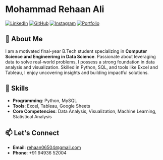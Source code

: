 # Mohammad Rehaan Ali

[![LinkedIn](https://img.shields.io/badge/-LinkedIn-blue?style=flat&logo=linkedin&logoColor=white)](https://www.linkedin.com/in/mohammad-rehaan-ali-882429285/)
[![GitHub](https://img.shields.io/badge/-GitHub-black?style=flat&logo=github&logoColor=white)](https://github.com/MohammadRehaanAli/)
[![Instagram](https://img.shields.io/badge/-Instagram-E4405F?style=flat&logo=instagram&logoColor=white)](https://www.instagram.com/_.reh.aan_/)
[![Portfolio](https://img.shields.io/badge/-Portfolio-green?style=flat&logo=google-chrome&logoColor=white)](http://datascienceportfol.io/rehaanali)

## 👋 About Me
I am a motivated final-year B.Tech student specializing in **Computer Science and Engineerimg in Data Science**. Passionate about leveraging data to solve real-world problems, I possess a strong foundation in data analysis and visualization. Skilled in Python, SQL, and tools like Excel and Tableau, I enjoy uncovering insights and building impactful solutions.

## 🌟 Skills
- **Programming**: Python, MySQL
- **Tools**: Excel, Tableau, Google Sheets
- **Core Competencies**: Data Analysis, Visualization, Machine Learning, Statistical Analysis

## 📫 Let's Connect
- **Email**: [rehaan06504@gmail.com](mailto:rehaan06504@gmail.com)
- **Phone**: +91 94936 52004
